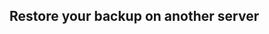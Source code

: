 <!-- usedin: [ _legacy_docker/Tutorials/1970-09-26-manage-backups.md, _maestro/Tutorials/1970-09-26-manage-backups.md, _node/tutorials/1970-09-26-manage-backups.md, _rails/Tutorials/1970-09-26-manage-backups.md] -->


## Restore your backup on another server

